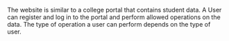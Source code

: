 The website is similar to a college portal that contains student data. A User can register and log in to the portal and perform allowed operations on the data. The type of operation a user can perform depends on the type of user.

